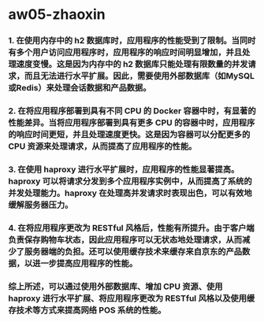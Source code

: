 # aw05-zhaoxin
### 1. 在使用内存中的 h2 数据库时，应用程序的性能受到了限制。当同时有多个用户访问应用程序时，应用程序的响应时间明显增加，并且处理速度变慢。这是因为内存中的 h2 数据库只能处理有限数量的并发请求，而且无法进行水平扩展。因此，需要使用外部数据库（如MySQL或Redis）来处理会话数据和产品数据。
### 2. 在将应用程序部署到具有不同 CPU 的 Docker 容器中时，有显著的性能差异。当将应用程序部署到具有更多 CPU 的容器中时，应用程序的响应时间更短，并且处理速度更快。这是因为容器可以分配更多的 CPU 资源来处理请求，从而提高了应用程序的性能。
### 3. 在使用 haproxy 进行水平扩展时，应用程序的性能显著提高。haproxy 可以将请求分发到多个应用程序实例中，从而提高了系统的并发处理能力。haproxy 在处理高并发请求时表现出色，可以有效地缓解服务器压力。
### 4. 在将应用程序更改为 RESTful 风格后，性能有所提升。由于客户端负责保存购物车状态，因此应用程序可以无状态地处理请求，从而减少了服务器端的负担。还可以使用缓存技术来缓存来自京东的产品数据，以进一步提高应用程序的性能。
### 综上所述，可以通过使用外部数据库、增加 CPU 资源、使用 haproxy 进行水平扩展、将应用程序更改为 RESTful 风格以及使用缓存技术等方式来提高网络 POS 系统的性能。

